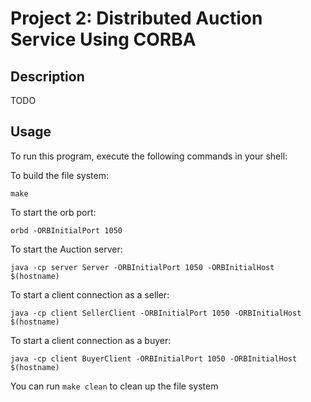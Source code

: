 # Project 2: Distributed Auction Service Using CORBA

## Description
TODO


## Usage
To run this program, execute the following commands in your shell:

To build the file system:

`make`

To start the orb port:

`orbd -ORBInitialPort 1050`

To start the Auction server:

`java -cp server Server -ORBInitialPort 1050 -ORBInitialHost $(hostname)`

To start a client connection as a seller:

`java -cp client SellerClient -ORBInitialPort 1050 -ORBInitialHost $(hostname)`

To start a client connection as a buyer:

`java -cp client BuyerClient -ORBInitialPort 1050 -ORBInitialHost $(hostname)`

You can run `make clean` to clean up the file system
